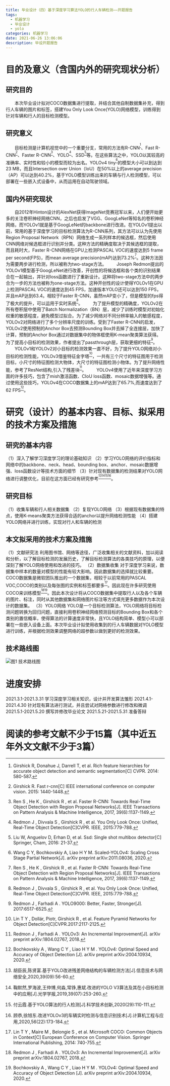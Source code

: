 ```yaml
---
title: 毕业设计（四）基于深度学习算法YOLO的行人车辆检测——开题报告
tags:
  - 机器学习
  - 毕业设计
  - yolo
categories: 机器学习
date: 2021-06-26 13:06:06
description: 毕设开题报告
---
```



# 目的及意义（含国内外的研究现状分析）
## 研究目的
&emsp;&emsp;本次毕业设计拟对COCO数据集进行提取，并结合其他自制数据集补充，得到行人车辆的图片和标签，搭建You Only Look Once(YOLO)网络模型，训练得到针对车辆和行人的目标检测模型。
## 研究意义
&emsp;&emsp;目标检测是计算机视觉中的一个重要分支，常用的方法有R-CNN<sup>[^1]</sup>、Fast R-CNN<sup>[^2]</sup>、Faster R-CNN<sup>[^3]</sup>、YOLO<sup>[^4]</sup>、SSD<sup>[^5]</sup>等。在这些算法之中，YOLO以其较高的准确率、实时性和较小的模型而较为出名。YOLOv4 tiny<sup>[^6]</sup>的模型大小可以到达到23 MB，而且Intersection over Union（IoU）在50%以上的average precision（AP）可以达到40.2%，基于YOLO模型训练出来的车辆与行人检测模型，可以部署在一些嵌入式设备中，从而运用在自动驾驶领域。
## 国内外研究现状
&emsp;&emsp;自2012年Hinton设计的AlexNet获得ImageNet竞赛冠军以来，人们便开始更多的关注卷积神经网络CNN，之后也启发了VGG、GoogLeNet等知名的卷积神经网络，而YOLOv1就是基于GoogLeNet的backbone进行改进。在YOLOv1提出以前，常用的基于深度学习的目标检测算法为R-CNN系列，其方法可以认为先使用Region Proposal Network（RPN）网络生成一系列样本的候选框，然后使用CNN网络对候选框进行识别并分类。这种方法的精确度取决于其候选框的提取，而且耗时大，Faster R-CNN网络在GPU上检测PASCAL VOC的速度达到5 frame per second(FPS)，而mean average precision(mAP)达到73.2%<sup>[^3]</sup>。这种方法因为需要两步进行检测，所以被称为two-stage方法。
&emsp;&emsp;Joseph Redmon提出的YOLOv1模型基于GoogLeNet进行改善，开创性的将候选框和各个类的识别结果合在一起输出，并针对loss函数进行了重新设计。这种将two-stage方法中的两步合为一步的方法也被称为one-stage方法。这种开创性的设计使得YOLOv1在GPU上检测PASCAL VOC的速度达到45 FPS，加速版本YOLO还可以达到150 FPS，并且mAP达到63.4。相较于Faster R-CNN，虽然mAP变小了，但是模型的fps得了极大的提升，可以运用于实时系统<sup>[^4]</sup>。
&emsp;&emsp;为了提升模型的精确度，YOLOv2在所有卷积层中使用了Batch Normalization（BN）层，减少了训练时模型对初始化权重的敏感程度，避免模型过拟合。为了减少网络对不同分辨率输入的敏感程度，YOLOv2对网络进行了多个分辨率尺度的训练。受到了Faster R-CNN的启发，YOLOv2使用预制的Anchor Box去预测Bounding Box并去掉了全连接层，加快了计算，预制的Anchor Box通过对数据集中的物体框使用K-mean聚类算法获得。为了提高小目标的检测效果，作者提出了passthrough层，获取更细的特征<sup>[^7]</sup>。
&emsp;&emsp;YOLOv1和YOLOv2对小目标的检测效果一直不好，为了提升YOLO网络对小目标的检测性能，YOLOv3借鉴特征金字塔<sup>[^8]</sup>，一共有三个尺寸的特征图用于检测目标，小尺寸的特征图检测大物体，大尺寸的特征图检测小物体。为了提升网络性能，参考了ResNet结构,引入了残差块<sup>[^9]</sup>。
&emsp;&emsp;YOLOv4使用了近年来深度学习方面的许多技巧，包含了mish激活函数、CIoU loss函数、mosaic数据增强等。通过使用这些技巧，YOLOv4在COCO数据集上的mAP达到了65.7%,而速度达到了62 FPS<sup>[^10]</sup>。

# 研究（设计）的基本内容、目标、拟采用的技术方案及措施
## 研究的基本内容
（1）深入了解学习深度学习的理论基础知识
（2）学习YOLO网络的评价指标和网络中的backbone、neck、head、bounding box、anchor、mosaic数据增强、loss函数设计等技术方面的细节
（3）针对现有数据集的检测结果对YOLO网络进行调整优化，目前在这方面已经有研究参考<sup>[^11]</sup><sup>[^12]</sup><sup>[^13]</sup><sup>[^14]</sup>。
## 研究目标
（1）收集车辆和行人相关数据集
（2）复现YOLO网络
（3）根据现有数据集的特点，使用K-means聚类方法获得合适的anchor以提升网络检测性能
（4）搭建YOLO网络并进行训练，实现对行人和车辆的检测
## 本文拟采用的技术方案及措施
（1）文献研究法
利用图书馆、网络等途径，广泛收集相关的文献资料，加以阅读和分析，以了解目标检测的发展历史，了解目标检测算法的各类技巧的原理，以便深刻了解YOLO网络使用和改进的技巧。
（2）数据集收集
对于深度学习来说，数据集中样本的数量对模型的性能有较大影响。因此数据集的选择就比较重要。COCO数据集是微软团队推出的一个数据集，相较于以前常用的PASCAL VOC,COCO的类别以及每张图的实例和标签都要多<sup>[^15]</sup>。因此现在许多研究使用COCO来训练模型<sup>[^9]</sup><sup>[^10]</sup>。因此本次设计将从COCO数据集中提取行人以及各个车辆的图片、标注，同时从其他数据集和网络图片标注等方式填充更多数据作为本次设计的数据集。
（3）YOLO网络
YOLO是一个目标检测算法，YOLO网络将目标检测问题转换为回归问题，直接利用卷积神经网络预测目标的Bounding Box和各个类别的置信概率，使得算法的计算速度非常快，且YOLO结构简单、模型小可以部署在一些嵌入设备上面。本次毕业设计拟使用收集到的行人车辆数据对YOLO模型进行训练，并根据检测效果调整网络的超参数以做到更好的检测效果。
## 技术路线图
![图1 技术路线图](/images/GraduationProject/roadmap.png)

# 进度安排
2021.3.1-2021.3.31 学习深度学习相关知识，设计并开发算法雏形
2021.4.1-2021.4.30 针对现有算法进行测试，并且尝试对网络参数进行修改和微调
2021.5.1-2021.5.20 撰写并修改毕业论文
2021.5.21-2021.5.31 准备答辩

# 阅读的参考文献不少于15篇（其中近五年外文文献不少于3篇）
[^1]: Girshick R, Donahue J, Darrell T, et al. Rich feature hierarchies for accurate object detection and semantic segmentation[C] CVPR. 2014: 580-587.
[^2]: Girshick R. Fast r-cnn[C] IEEE international conference on computer vision. 2015: 1440-1448.
[^3]: Ren S , He K , Girshick R , et al. Faster R-CNN: Towards Real-Time Object Detection with Region Proposal Networks[J]. IEEE Transactions on Pattern Analysis & Machine Intelligence, 2017, 39(6):1137-1149.
[^4]: Redmon J , Divvala S , Girshick R , et al. You Only Look Once: Unified, Real-Time Object Detection[C]CVPR. IEEE, 2015:779-788.
[^5]: Liu W, Anguelov D, Erhan D, et al. Ssd: Single shot multibox detector[C] Springer, Cham, 2016: 21-37.
[^6]: Wang C Y, Bochkovskiy A, Liao H Y M. Scaled-YOLOv4: Scaling Cross Stage Partial Network[J]. arXiv preprint arXiv:2011.08036, 2020.
[^7]: Redmon J , Farhadi A . YOLO9000: Better, Faster, Stronger[J]. 2017:6517-6525.
[^8]: Lin T Y , Dollár, Piotr, Girshick R , et al. Feature Pyramid Networks for Object Detection[C]CVPR.2017:2117-2125.
[^9]: Redmon J , Farhadi A . YOLOv3: An Incremental Improvement[J]. arXiv preprint arXiv:1804.02767, 2018.
[^10]: Bochkovskiy A , Wang C Y , Liao H Y M . YOLOv4: Optimal Speed and Accuracy of Object Detection [J]. arXiv preprint arXiv:2004.10934, 2020.
[^11]: 胡臣辰,陈贤富.基于YOLO改进残差网络结构的车辆检测方法[J].信息技术与网络安全,2020,39(09):56-60.
[^12]: 鞠默然,罗海波,王仲博,何淼,常铮,惠斌.改进的YOLO V3算法及其在小目标检测中的应用[J].光学学报,2019,39(07):253-260.
[^13]: 付云霞.基于YOLO算法的行人检测[J].科学技术创新,2020(29):110-111.
[^14]: 顾恭,徐旭东.改进YOLOv3的车辆实时检测与信息识别技术[J].计算机工程与应用,2020,56(22):173-184.
[^15]: Lin T Y , Maire M , Belongie S , et al. Microsoft COCO: Common Objects in Context[C] European Conference on Computer Vision. Springer International Publishing, 2014: 740-755.
